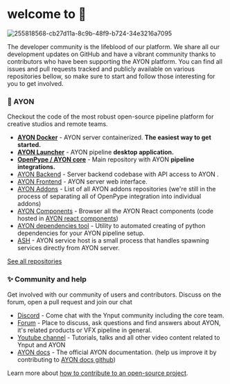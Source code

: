 # welcome to 👋

![255818568-cb27d11a-8c9b-48f9-b724-34e3216a7095](https://github.com/ynput/.github/assets/3333008/447c6a4c-9a22-4010-bbcd-311bef14eff2)


The developer community is the lifeblood of our platform. We share all our development updates on GitHub and have a vibrant community thanks to contributors who have been supporting the AYON platform. You can find all issues and pull requests tracked and publicly available on various repositories bellow, so make sure to start and follow those interesting for you to get involved.


### 🚀 AYON

Checkout the code of the most robust open-source pipeline platform for creative studios and remote teams. 

- **[AYON Docker](https://github.com/ynput/ayon-docker)** - AYON server containerized. **The easiest way to get started.**
- **[AYON Launcher](https://github.com/ynput/ayon-launcher)** - AYON pipeline **desktop application.**
- **[OpenPype / AYON core](https://github.com/ynput/OpenPype)** - Main repository with AYON **pipeline integrations.**
- [AYON Backend](https://github.com/ynput/ayon-backend) - Server backend codebase with API access to AYON .
- [AYON Frontend](https://github.com/ynput/ayon-frontend) - AYON server web interface.
- [AYON Addons](https://github.com/search?q=topic%3Aaddon+org%3Aynput+fork%3Atrue&type=repositories) - List of all AYON addons repositories (we're still in the process of separating all of OpenPype integration into individual addons)
- [AYON Components](https://components.ayon.dev/) - Browser all the AYON React components (code hosted in [AYON react components](https://github.com/ynput/ayon-react-components))
- [AYON dependencies tool](https://github.com/ynput/ayon-dependencies-tool) - Utility to automated creating of python dependencies for your AYON pipeline setup.
- [ASH](https://github.com/ynput/ash) - AYON service host is a small process that handles spawning services directly from AYON server.

[See all repositories](https://github.com/orgs/ynput/repositories)

### ✨ Community and help

Get involved with our community of users and contributors. Discuss on the forum, open a pull request and join our chat

- [Discord](https://discord.gg/ynput) - Come chat with the Ynput community including the core team.
- [Forum](https://community.ynput.io/) - Place to discuss, ask questions and find answers about AYON, it's related products or VFX pipeline in general.
- [Youtube channel](https://www.youtube.com/@ynput) - Tutorials, talks and all other video content related to Ynput and AYON
- [AYON docs](https://ayon.ynput.io/) - The official AYON documentation. (help us improve it by contributing to [AYON docs github](https://github.com/ynput/ayon-documentation))

Learn more about [how to contribute to an open-source project](https://opensource.guide/).
